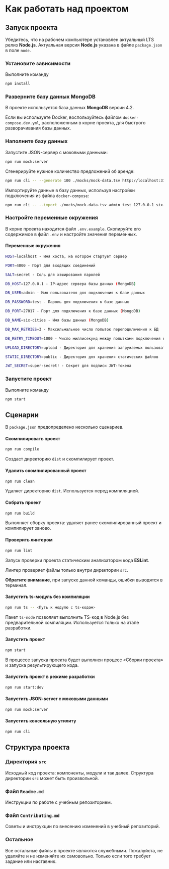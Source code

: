 # Как работать над проектом

## Запуск проекта

Убедитесь, что на рабочем компьютере установлен актуальный LTS релиз **Node.js**. Актуальная версия **Node.js** указана в файле `package.json` в поле `node`.

### Установите зависимости

Выполните команду

```bash
npm install
```

### Разверните базу данных MongoDB

В проекте используется база данных **MongoDB** версии 4.2.

Если вы используете Docker, воспользуйтесь файлом `docker-compose.dev.yml`, расположенным в корне проекта, для быстрого разворачивания базы данных.

### Наполните базу данных

Запустите JSON-сервер с моковыми данными:

```bash
npm run mock:server
```

Сгенерируйте нужное количество предложений об аренде:

```bash
npm run cli -- --generate 100 ./mocks/mock-data.tsv http://localhost:3123/api                                                                                                                                                                                                                                         
```

Импортируйте данные в базу данных, используя настройки подключения из файла `docker-compose`:

```bash
npm run cli -- --import ./mocks/mock-data.tsv admin test 127.0.0.1 six-cities secret                                                                                                                                                                                                                                         
```

### Настройте переменные окружения

В корне проекта находится файл `.env.example`. Скопируйте его содержимое в файл `.env` и настройте значения переменных.

#### Переменные окружения

```bash
HOST=localhost - Имя хоста, на котором стартует сервер

PORT=4000 - Порт для входящих соединений

SALT=secret - Соль для хэширования паролей

DB_HOST=127.0.0.1 - IP-адрес сервера базы данных (MongoDB)

DB_USER=admin - Имя пользователя для подключения к базе данных

DB_PASSWORD=test - Пароль для подключения к базе данных

DB_PORT=27017 - Порт для подключения к базе данных (MongoDB)

DB_NAME=six-cities - Имя базы данных (MongoDB)

DB_MAX_RETRIES=3 - Максильмальное число попыток переподключения к БД

DB_RETRY_TIMEOUT=1000 - Число миллисекунд между попытками подключения к БД

UPLOAD_DIRECTORY=upload - Директория для хранения загружаемых пользователями файлов

STATIC_DIRECTORY=public - Директория для хранения статических файлов

JWT_SECRET=super-secret! - Секрет для подписи JWT-токена
```

### Запустите проект

Выполните команду

```bash
npm start
```

## Сценарии

В `package.json` предопределено несколько сценариев.

#### Скомпилировать проект

```bash
npm run compile
```

Создаст директорию `dist` и скомпилирует проект.

#### Удалить скомпилированный проект

```bash
npm run clean
```

Удаляет директорию `dist`. Используется перед компиляцией.

#### Собрать проект

```bash
npm run build
```

Выполняет сборку проекта: удаляет ранее скомпилированный проект и компилирует заново.

#### Проверить линтером

```bash
npm run lint
```

Запуск проверки проекта статическим анализатором кода **ESLint**.

Линтер проверяет файлы только внутри директории `src`.

**Обратите внимание**, при запуске данной команды, ошибки выводятся в терминал.

#### Запустить ts-модуль без компиляции

```bash
npm run ts -- <Путь к модулю с ts-кодом>
```

Пакет `ts-node` позволяет выполнить TS-код в Node.js без предварительной компиляции. Используется только на этапе разработки.

#### Запустить проект

```bash
npm start
```

В процессе запуска проекта будет выполнен процесс «Сборки проекта» и запуска результирующего кода.

#### Запустить проект в режиме разработки

```bash
npm run start:dev
```

#### Запустить JSON-server с моковыми данными

```bash
npm run mock:server
```

#### Запустить консольную утилиту

```bash
npm run cli
```

## Структура проекта

### Директория `src`

Исходный код проекта: компоненты, модули и так далее. Структура директории `src` может быть произвольной.

### Файл `Readme.md`

Инструкции по работе с учебным репозиторием.

### Файл `Contributing.md`

Советы и инструкции по внесению изменений в учебный репозиторий.

### Остальное

Все остальные файлы в проекте являются служебными. Пожалуйста, не удаляйте и не изменяйте их самовольно. Только если того требует задание или наставник.
